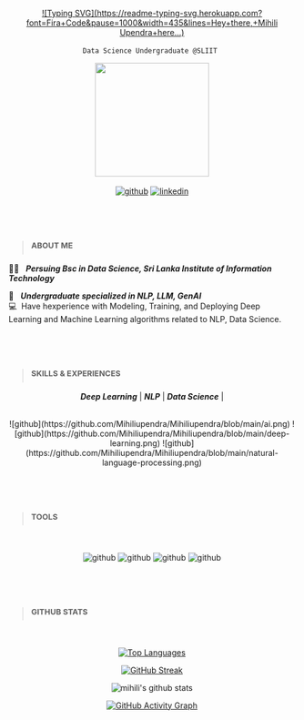<div align=center>

[![Typing SVG](https://readme-typing-svg.herokuapp.com?font=Fira+Code&pause=1000&width=435&lines=Hey+there,+Mihili Upendra+here...)](https://git.io/typing-svg)
  
` Data Science Undergraduate @SLIIT  `

<img src="https://user-images.githubusercontent.com/66903669/200928633-837ca340-99fc-4e95-8d39-7bd360ab9f1e.gif" width="200" height="200"/>

<br/>
  
[<img src='https://cdn.jsdelivr.net/npm/simple-icons@3.0.1/icons/github.svg' alt='github' height='40'>](https://)
[<img src='https://cdn.jsdelivr.net/npm/simple-icons@3.0.1/icons/linkedin.svg' alt='linkedin' height='40'>](https://www.linkedin.com/in/mihili-upendra) 
#
<br/>

<div align=left>

> ### <sup> ABOUT ME </sup>

:man_student: &nbsp; ***Persuing Bsc in Data Science, Sri Lanka Institute of Information Technology<br />***


:briefcase: &nbsp; ***Undergraduate specialized in NLP, LLM, GenAI <br />***
:computer: &nbsp;Have hexperience with Modeling, Training, and Deploying Deep Learning and Machine Learning algorithms related to NLP, Data Science.
#
<br/>

> ### <sup> SKILLS & EXPERIENCES </sup>

<div align=center>
  
***Deep Learning*** | ***NLP*** | ***Data Science*** | 
  
<br/>
![github](https://github.com/Mihiliupendra/Mihiliupendra/blob/main/ai.png)
![github](https://github.com/Mihiliupendra/Mihiliupendra/blob/main/deep-learning.png)
![github](https://github.com/Mihiliupendra/Mihiliupendra/blob/main/natural-language-processing.png)

</div>

#
<br/>

> ### <sup> TOOLS </sup>

<br/>

<div align=center>

![github](https://www.vectorlogo.zone/logos/python/python-icon.svg)
![github](https://www.vectorlogo.zone/logos/tensorflow/tensorflow-icon.svg)
![github](https://www.vectorlogo.zone/logos/amazon_aws/amazon_aws-ar21.svg)
![github](https://www.vectorlogo.zone/logos/pocoo_flask/pocoo_flask-ar21.svg)


</div>

#
<br/>

</div>
<div align=left>

> ### <sup> GITHUB STATS </sup>
<br/>
</div>

[![Top Languages](https://github-readme-stats.vercel.app/api/top-langs/?username=Mihiliupendra&layout=compact&theme=vision-friendly-dark)](https://github.com/Mihiliupendra/github-readme-stats)

[![GitHub Streak](http://github-readme-streak-stats.herokuapp.com?user=Mihiliupendra&theme=dark&background=000000)](https://git.io/streak-stats)

![mihili's github stats](https://github-readme-stats.vercel.app/api?username=Mihiliupendra&count_private=true&show_icons=true&theme=vision-friendly-dark)

[![GitHub Activity Graph](https://activity-graph.herokuapp.com/graph?username=Mihiliupendra&theme=react-dark&hide_title=false&bg_color=000000&color=FFFFFF&line=FFC000&point=FFC000&hide_border=false)](https://github.com/Mihiliupendra/github-readme-activity-graph)

</div>
</div>
